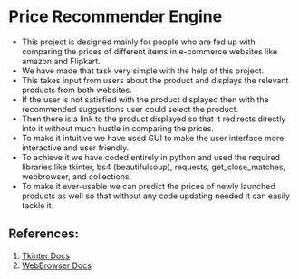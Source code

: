 # Price Recommender Engine

- This project is designed mainly for people who are fed up with comparing the prices of different items in e-commerce websites like amazon and Flipkart.
- We have made that task very simple with the help of this project.
- This takes input from users about the product and displays the relevant products from both websites.
- If the user is not satisfied with the product displayed then with the recommended suggestions user could select the product.
- Then there is a link to the product displayed so that it redirects directly into it without much hustle in comparing the prices.
- To make it intuitive we have used GUI to make the user interface more interactive and user friendly.
- To achieve it we have coded entirely in python and used the required libraries like tkinter, bs4 (beautifulsoup), requests, get_close_matches, webbrowser, and collections.
- To make it ever-usable we can predict the prices of newly launched products as well so that without any code updating needed it can easily tackle it. 

## References:
1. [Tkinter Docs](https://docs.python.org/3/library/tk.html)
1. [WebBrowser Docs](https://docs.python.org/3/library/webbrowser.html)
